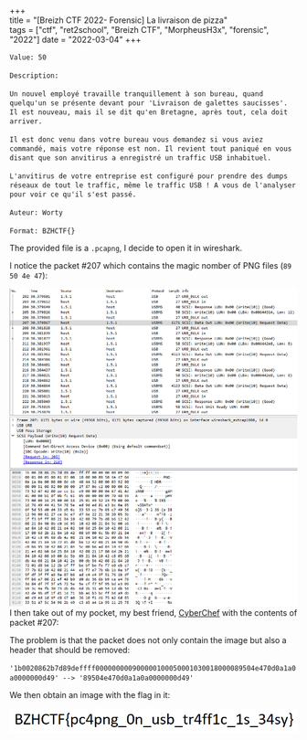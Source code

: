 +++                                                                           
title = "[Breizh CTF 2022- Forensic] La livraison de pizza"         
tags = ["ctf", "ret2school", "Breizh CTF", "MorpheusH3x", "forensic", "2022"]
date = "2022-03-04"
+++

    Value: 50

    Description:

    Un nouvel employé travaille tranquillement à son bureau, quand quelqu'un se présente devant pour 'Livraison de galettes saucisses'. Il est nouveau, mais il se dit qu'en Bretagne, après tout, cela doit arriver.

    Il est donc venu dans votre bureau vous demandez si vous aviez commandé, mais votre réponse est non. Il revient tout paniqué en vous disant que son anvitirus a enregistré un traffic USB inhabituel.

    L'anvitirus de votre entreprise est configuré pour prendre des dumps réseaux de tout le traffic, même le traffic USB ! A vous de l'analyser pour voir ce qu'il s'est passé.

    Auteur: Worty

    Format: BZHCTF{}

The provided file is a `.pcapng`, I decide to open it in wireshark.

I notice the packet #207 which contains the magic nomber of PNG files (`89 50 4e 47`):

![packet #207 content](https://github.com/ret2school/ctf/blob/master/2022/breizhctf/forensic/livraison-de-pizza/wireshark.png?raw=true)
I then take out of my pocket, my best friend, [CyberChef](https://gchq.github.io/CyberChef/#recipe=From_Hex('Auto')) with the contents of packet #207:

The problem is that the packet does not only contain the image but also a header that should be removed:

`'1b0020862b7d89deffff000000000900000100050001030018000089504e470d0a1a0a0000000d49' --> '89504e470d0a1a0a0000000d49'`

We then obtain an image with the flag in it:

![image with the flag](https://github.com/ret2school/ctf/blob/master/2022/breizhctf/forensic/livraison-de-pizza/flag.png?raw=true)
